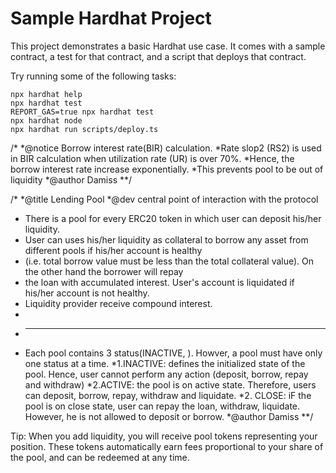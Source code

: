 # Sample Hardhat Project

This project demonstrates a basic Hardhat use case. It comes with a sample contract, a test for that contract, and a script that deploys that contract.

Try running some of the following tasks:

```shell
npx hardhat help
npx hardhat test
REPORT_GAS=true npx hardhat test
npx hardhat node
npx hardhat run scripts/deploy.ts
```
 /*
     *@notice Borrow interest rate(BIR) calculation.
     *Rate slop2 (RS2) is used in BIR calculation when utilization rate (UR) is over 70%. 
     *Hence, the borrow interest rate increase exponentially.
     *This prevents pool to be out of liquidity
     *@author Damiss
    **/

/*
 *@title Lending Pool 
 *@dev central point of interaction with the protocol
  * There is a pool for every ERC20 token in which user can deposit his/her liquidity.
  * User can uses his/her liquidity as collateral to borrow any asset from different pools if his/her account is healthy
  * (i.e. total borrow value must be less than the total collateral value). On the other hand the borrower will repay 
  * the loan with accumulated interest. User's account is liquidated if his/her account is not healthy.
  * Liquidity provider receive compound interest.
  * 
  * ----------------------------------------------------------------------------------------------------------------------
  * Each pool contains 3 status(INACTIVE, ). Howver, a pool must have only one status at a time.
  *1.INACTIVE: defines the initialized state of the pool. Hence, user cannot perform any action (deposit, borrow, repay and withdraw)
  *2.ACTIVE: the pool is on active state. Therefore, users can deposit, borrow, repay, withdraw and liquidate.
  *2. CLOSE: iF the pool is on close state, user can repay the loan, withdraw, liquidate. However, he is not  allowed to deposit or borrow. 
 *@author Damiss
**/

Tip: When you add liquidity, you will receive pool tokens representing your position. These tokens automatically earn fees proportional to your share of the pool, and can be redeemed at any time.